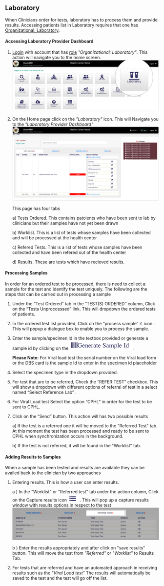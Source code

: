 ## Laboratory
When Clinicians order for tests, laboratory has to process them and provide results.
Accessing patients list in Laboratory requires that one has [Organizational: Laboratory](../installation-and-configuration/roles.md).

#### Accessing Laboratory Provider Dashboard
1. [Login](../../login.md) with account that has [role](../installation-and-configuration/roles.md) _"Organizational: Laboratory"_. This action will navigate you to the home screen. 
 ![Home Screen](../../images/poc/poc_lab_home_page.png)

2. On the Home page click on the _"Laboratory"_ icon. This will Navigate you to the _"Laboratory Provider Dashboard"_
 ![Laboratory Provider Dashboard](../../images/poc/lab_provider_dashboard.png)

    This page has four tabs 

    a) Tests Ordered. This contains patoients who have been sent to lab by clinicians but their samples have not yet been drawn
    
    b) Worklist. This is a list of tests whose samples have been collected and will be processed at the health center
    
    c) Refered Tests. This is a list of tests whose samples have been collected  and have been refered out of the health center
   
    d) Results. These are tests which have recieved results.

#### Processing Samples
In order for an ordered test to be processed, there is need to collect a sample for the test and identify the test uniquely. The following are the steps that can be carried out in processing a sample

1. Under the “Test Ordered” tab in the “TEST(S) ORDERED” column, Click on the “Tests Unproccessed” link. This will dropdown the ordered tests of patients.

2. In the ordered test list provided, Click on the “process sample” ![process Sample icon](../../images/poc/poc_checkin_icon.png) icon . This will popup a dialogue box to enable you to process the sample.

3. Enter the sample/specimen Id in the textbox provided or generate a sample id by clicking on the ![Generate sample id icon](../../images/poc/poc_generate_sample_id.png). 
    
    **Please Note:** For Viral load test the serial number on the Viral load form or the DBS card is the sample Id to enter in the specimen id placeholder

4. Select the specimen type in the dropdown provided.

5. For test that are to be referred, Check the “REFER TEST” checkbox. This will show a dropdown with different options of referral of test in a select named “Select Reference Lab” .

6. For Viral Load test Select the option “CPHL” in order for the test to be sent to CPHL.

7. Click on the “Send” button. This action will has two possible results
    
    a) If the test is a referred one it will be moved to the "Referred Test" tab.  At this moment the test has been processed and ready to be sent to CPHL when synchronization occurs in the background.
    
    b) If the test is not referred, it will be found in the "Worklist" tab.

#### Adding Results to Samples
When a sample has been tested and results are available they can be availed  back to the clinician by two approaches
1. Entering results. This is how a user can enter results. 
   
    a ) In the "Worklist" or "Referred test" tab under the action column, Click on the Capture results icon ![Capture results](../../images/poc/poc_capture_results.png). This will pop up a capture results window with results options in respect to the test 
    ![Work List Tab](../../images/poc/poc_lab_worklist.png) 
    
    b ) Enter the results appropriately and after click on "save results" button.
    This will move the test from _"Referred"_ or "_Worklist"_ to Results Tab.
2. For tests that are referred and have an automated approach in receiving results such as the _"Viral Load test"_  The results will automatically be saved to the test and the test will go off the list.
